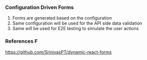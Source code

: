 ### Configuration Driven Forms

1. Forms are generated based on the configuration
2. Same configuration will be used for the API side data validation
3. Same will be used for E2E testing to simulate the user actions

### References F

https://github.com/SrinivasPT/dynamic-react-forms
